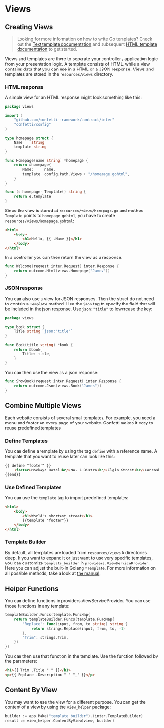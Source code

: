 # Views

## Creating Views

> Looking for more information on how to write Go templates? Check out the [Text template documentation](https://golang.org/pkg/text/template/#hdr-Text_and_spaces) and subsequent [HTML template documentation](https://golang.org/pkg/html/template/) to get started.

Views and templates are there to separate your controller / application logic from your presentation logic. A template
consists of HTML, while a view contains data that you can use in a HTML or a JSON response. Views and templates are
stored in the `resources/views` directory.

### HTML response

A simple view for an HTML response might look something like this:

``` go
package views

import (
    "github.com/confetti-framework/contract/inter"
    "confetti/config"
)

type homepage struct {
    Name    string
    template string
}

func Homepage(name string) *homepage {
    return &homepage{
        Name:     name,
        template: config.Path.Views + "/homepage.gohtml",
    }
}

func (e homepage) Template() string {
    return e.template
}
```

Since the view is stored at `resources/views/homepage.go` and method `Template` points to `homepage.gohtml`, you have to
create `resources/views/homepage.gohtml`:

``` html
<html>
    <body>
        <h1>Hello, {{ .Name }}</h1>
    </body>
</html>
```

In a controller you can then return the view as a response.

``` go
func Welcome(request inter.Request) inter.Response {
    return outcome.Html(views.Homepage("James"))
}
```

### JSON response

You can also use a view for JSON responses. Then the struct do not need to contain a `Template` method. Use the `json`
tag to specify the field that will be included in the json response. Use `json:"title"` to lowercase the key:

``` go
package views

type book struct {
    Title string `json:"title"`
}

func Book(title string) *book {
    return &book{
        Title: title,
    }
}
```

You can then use the view as a json response:

``` go
func ShowBook(request inter.Request) inter.Response {
    return outcome.Json(views.Book("James"))
}
```

## Combine Multiple Views

Each website consists of several small templates. For example, you need a menu and footer on every page of your website.
Confetti makes it easy to reuse predefined templates.

### Define Templates

You can define a template by using the tag `define` with a reference name. A template that you want to reuse later can
look like this:

``` html
{{ define "footer" }}
    <footer>Mackays Hotel<br/>No. 1 Bistro<br/>Elgin Street<br/>Lancashire</footer>
{{end}}
```

### Use Defined Templates

You can use the `template` tag to import predefined templates:

``` html {4}
<html>
    <body>
        <h1>World's shortest street</h1>
        {{template "footer"}}
    </body>
</html>
```

### Template Builder

By default, all templates are loaded from `resources/views` 5 directories deep. If you want to expand it or just want to
use very specific templates, you can customize `template_builder` in `providers.ViewServiceProvider`. Here you can
adjust the built-in Golang `*Template`. For more information on all possible methods, take a look
at [the manual](https://golang.org/pkg/text/template/#Template.AddParseTree).

## Helper Functions

You can define functions in providers.ViewServiceProvider. You can use those functions in any template:

``` go {3-6}
templateBuilder.Funcs(template.FuncMap{
    return templateBuilder.Funcs(template.FuncMap{
        "Replace": func(input, from, to string) string {
            return strings.Replace(input, from, to, -1)
        },
        "Trim": strings.Trim,
    })
})
```

You can then use that function in the template. Use the function followed by the parameters:

``` html
<h1>{{ Trim .Title " " }}</h1>
<p>{{ Replace .Description " " "_" }}</p>
```

## Content By View

You may want to use the view for a different purpose. You can get the content of a view by using the `view_helper`
package:

``` go
builder := app.Make("template_builder").(inter.TemplateBuilder)
result := view_helper.ContentByView(view, builder)
```
